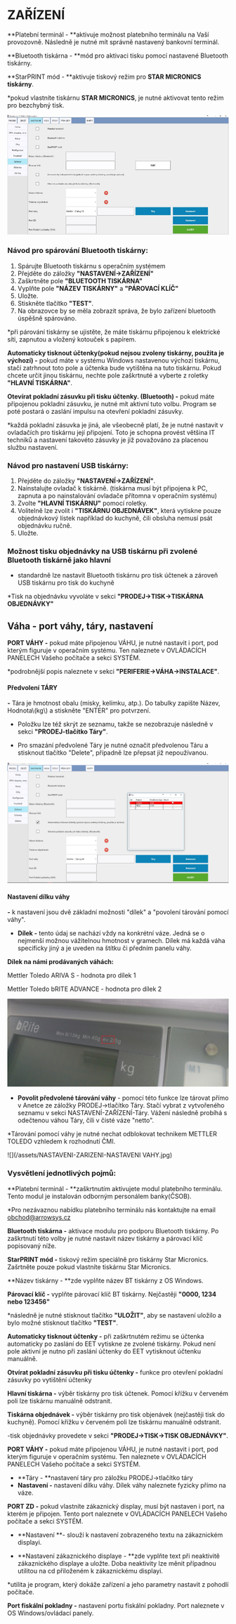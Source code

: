 # ZAŘÍZENÍ

**Platební terminál - **aktivuje možnost platebního terminálu na Vaší provozovně. Následně je nutné mít správně nastavený bankovní terminál.

**Bluetooth tiskárna - **mód pro aktivaci tisku pomocí nastavené Bluetooth tiskárny.

**StarPRINT mód - **aktivuje tiskový režim pro **STAR MICRONICS tiskárny**.

\*pokud vlastníte tiskárnu **STAR MICRONICS**, je nutné aktivovat tento režim pro bezchybný tisk.

![](/assets/NASTAVENI-ZARIZENI2.jpg)

### Návod pro spárování Bluetooth tiskárny:

1. Spárujte Bluetooth tiskárnu s operačním systémem
2. Přejděte do záložky **"NASTAVENÍ-&gt;ZAŘÍZENÍ"**
3. Zaškrtněte pole **"BLUETOOTH TISKÁRNA"**
4. Vyplňte pole **"NÁZEV TISKÁRNY"** a **"PÁROVACÍ KLÍČ"**
5. Uložte.
6. Stiskněte tlačítko **"TEST"**.
7. Na obrazovce by se měla zobrazit správa, že bylo zařízení bluetooth úspěšně spárováno.

\*při párování tiskárny se ujistěte, že máte tiskárnu připojenou k elektrické síti, zapnutou a vložený kotouček s papírem.

**Automaticky tisknout účtenky\(pokud nejsou zvoleny tiskárny, použita je výchozí\) -** pokud máte v systému Windows nastavenou výchozí tiskárnu, stačí zatrhnout toto pole a účtenka bude vytištěna na tuto tiskárnu. Pokud chcete určit jinou tiskárnu, nechte pole zaškrtnuté a vyberte z roletky **"HLAVNÍ TISKÁRNA"**.

**Otevírat pokladní zásuvku při tisku účtenky. \(Bluetooth\) -** pokud máte připojenou pokladní zásuvku, je nutné mít aktivní tuto volbu. Program se poté postará o zaslání impulsu na otevření pokladní zásuvky.

\*každá pokladní zásuvka je jiná, ale všeobecně platí, že je nutné nastavit v ovladačích pro tiskárnu její připojení. Toto je schopna provést většina IT techniků a nastavení takovéto zásuvky je již považováno za placenou službu nastavení.

### Návod pro nastavení USB tiskárny:

1. Přejděte do záložky **"NASTAVENÍ-&gt;ZAŘÍZENÍ"**.
2. Nainstalujte ovladač k tiskárně. \(tiskárna musí být připojena k PC, zapnuta a po nainstalování ovladače přítomna v operačním systému\)
3. Zvolte **"HLAVNÍ TISKÁRNU"** pomocí roletky.
4. Volitelně lze zvolit i **"TISKÁRNU OBJEDNÁVEK"**, která vytiskne pouze objednávkový lístek například do kuchyně, čili obsluha nemusí psát objednávku ručně.
5. Uložte.

### Možnost tisku objednávky na USB tiskárnu při zvolené Bluetooth tiskárně jako hlavní

* standardně lze nastavit Bluetooth tiskárnu pro tisk účtenek a zároveň USB tiskárnu pro tisk do kuchyně

\*Tisk na objednávku vyvoláte v sekci **"PRODEJ-&gt;TISK-&gt;TISKÁRNA OBJEDNÁVKY"**

## Váha - port váhy, táry, nastavení

**PORT VÁHY -** pokud máte připojenou VÁHU, je nutné nastavit i port, pod kterým figuruje v operačním systému. Ten naleznete v OVLÁDACÍCH PANELECH Vašeho počítače a sekci SYSTÉM.

\*podrobnější popis naleznete v sekci **"PERIFERIE-&gt;VÁHA-&gt;INSTALACE"**.

#### Předvolení TÁRY

**-** Tára je hmotnost obalu \(misky, kelímku, atp.\). Do tabulky zapište Název, Hodnota\\(kg\\) a stiskněte "ENTER" pro potvrzení.

* Položku lze též skrýt ze seznamu, takže se nezobrazuje následně v sekci **"PRODEJ-tlačítko Táry"**.

* Pro smazání předvolené Táry je nutné označit předvolenou Táru a stisknout tlačítko "Delete", případně lze přepsat již nepoužívanou.

![](/assets/NASTAVENI-ZARIZENI-TARY.jpg)

#### **Nastavení dílku váhy**

**-** k nastavení jsou dvě základní možnosti "dílek" a "povolení tárování pomocí váhy".

* **Dílek -** tento údaj se nachází vždy na konkrétní váze. Jedná se o nejmenší možnou vážitelnou hmotnost v gramech. Dílek má každá váha specificky jiný a je uveden na štítku či předním panelu váhy.

**Dílek na námi prodávaných váhách:**

Mettler Toledo ARIVA S - hodnota pro dílek 1

Mettler Toledo bRITE ADVANCE - hodnota pro dílek 2

![](/assets/NASTAVENI-ZARIZENI-NASTAVENI-DILEK2.jpg)

* **Povolit předvolené tárování váhy** - pomocí této funkce lze tárovat přímo v Anetce ze záložky PRODEJ-&gt;tlačítko Táry. Stačí vybrat z vytvořeného seznamu v sekci NASTAVENÍ-ZAŘÍZENÍ-Táry. Vážení následně probíhá s odečtenou váhou Táry, čili v čisté váze "netto".

\*Tárování pomocí váhy je nutné nechat odblokovat technikem METTLER TOLEDO vzhledem k rozhodnutí ČMI.

![](/assets/NASTAVENI-ZARIZENI-NASTAVENI VAHY.jpg)

### **Vysvětlení jednotlivých pojmů:**

**Platební terminál - **zaškrtnutím aktivujete modul platebního terminálu. Tento modul je instalován odborným personálem banky\(ČSOB\).

\*Pro nezávaznou nabídku platebního terminálu nás kontaktujte na email obchod@arrowsys.cz

**Bluetooth tiskárna -** aktivace modulu pro podporu Bluetooth tiskárny. Po zaškrtnutí této volby je nutné nastavit název tiskárny a párovací klíč popisovaný níže.

**StarPRINT mód -** tiskový režim speciálně pro tiskárny Star Micronics. Zašrtněte pouze pokud vlastníte tiskárnu Star Micronics.

**Název tiskárny - **zde vyplňte název BT tiskárny z OS Windows.

**Párovací klíč -** vyplňte párovací klíč BT tiskárny. Nejčastěji **"0000, 1234 nebo 123456"**

\*následně je nutné stisknout tlačítko **"ULOŽIT"**, aby se nastavení uložilo a bylo možné stisknout tlačítko **"TEST"**.

**Automaticky tisknout účtenky -** při zaškrtnutém režimu se účtenka automaticky po zaslání do EET vytiskne ze zvolené tiskárny. Pokud není pole aktivní je nutno při zaslání účtenky do EET vytisknout účtenku manuálně.

**Otvírat pokladní zásuvku při tisku účtenky -** funkce pro otevření pokladní zásuvky po vytištění účtenky

**Hlavní tiskárna -** výběr tiskárny pro tisk účtenek. Pomocí křížku v červeném poli lze tiskárnu manuálně odstranit.

**Tiskárna objednávek -** výběr tiskárny pro tisk objenávek \(nejčastěji tisk do kuchyně\). Pomocí křížku v červeném poli lze tiskárnu manuálně odstranit.

-tisk objednávky provedete v sekci **"PRODEJ-&gt;TISK-&gt;TISK OBJEDNÁVKY"**.

**PORT VÁHY -** pokud máte připojenou VÁHU, je nutné nastavit i port, pod kterým figuruje v operačním systému. Ten naleznete v OVLÁDACÍCH PANELECH Vašeho počítače a sekci SYSTÉM.

* **Táry - **nastavení táry pro záložku PRODEJ-&gt;tlačítko táry
* **Nastavení -** nastavení dílku váhy. Dílek váhy naleznete fyzicky přímo na váze.

**PORT ZD -** pokud vlastníte zákaznický display, musí být nastaven i port, na kterém je připojen. Tento port naleznete v OVLÁDACÍCH PANELECH Vašeho počítače a sekci SYSTÉM.

* **Nastavení **- slouží k nastavení zobrazeného textu na zákaznickém displayi.

* **Nastavení zákaznického displaye - **zde vyplňte text při neaktivitě zákaznického displaye a uložte. Doba neaktivity lze měnit případnou utilitou na cd přiloženém k zákaznickému displayi.

\*utilita je program, který dokáže zařízení a jeho parametry nastavit z pohodlí počítače.

**Port fiskální pokladny -** nastavení portu fiskální pokladny. Port naleznete v OS Windows/ovládací panely.

